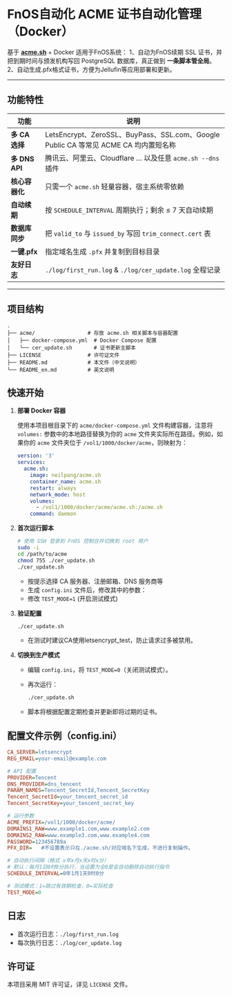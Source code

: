 # FnOS自动化 ACME 证书自动化管理（Docker）

基于 **[acme.sh](https://github.com/acmesh-official/acme.sh)** + Docker 
适用于FnOS系统：
1、自动为FnOS续期 SSL 证书，并把到期时间与颁发机构写回 PostgreSQL 数据库，真正做到 **一条脚本管全局**。
2、自动生成.pfx格式证书，方便为Jellufin等应用部署和更新。

---

## 功能特性

| 功能 | 说明 |
| --- | --- |
| **多 CA 选择** |   LetsEncrypt、ZeroSSL、BuyPass、SSL.com、Google Public CA 等常见 ACME CA 均内置短名称 |
| **多 DNS API** |   腾讯云、阿里云、Cloudflare … 以及任意 `acme.sh --dns` 插件 |
| **核心容器化** |  只需一个 `acme.sh` 轻量容器，宿主系统零依赖 |
| **自动续期**   |  按 `SCHEDULE_INTERVAL` 周期执行；剩余 ≤ 7 天自动续期 |
| **数据库同步** |  把 `valid_to` 与 `issued_by` 写回 `trim_connect.cert` 表 |
| **一键.pfx**   |   指定域名生成 `.pfx` 并复制到目标目录 |
| **友好日志**   |  `./log/first_run.log` & `./log/cer_update.log` 全程记录 |

---

## 项目结构

```
.
├── acme/                 # 存放 acme.sh 相关脚本与容器配置
│   ├── docker-compose.yml  # Docker Compose 配置
│   └── cer_update.sh       # 证书更新主脚本
├── LICENSE               # 许可证文件
├── README.md             # 本文件（中文说明）
└── README_en.md          # 英文说明
```

## 快速开始

1. **部署 Docker 容器**

   使用本项目根目录下的 `acme/docker-compose.yml` 文件构建容器，注意将 `volumes:` 参数中的本地路径替换为你的 `acme` 文件夹实际所在路径。例如，如果你的 `acme` 文件夹位于 `/vol1/1000/docker/acme`，则映射为：

   ```yaml
   version: '3'
   services:
     acme.sh:
       image: neilpang/acme.sh
       container_name: acme.sh
       restart: always
       network_mode: host
       volumes:
         - /vol1/1000/docker/acme/acme.sh:/acme.sh
       command: daemon
   ```

2. **首次运行脚本**

   ```bash
   # 使用 SSH 登录到 FnOS 控制台并切换到 root 用户
   sudo -i
   cd /path/to/acme
   chmod 755 ./cer_update.sh
   ./cer_update.sh
   ```

   - 按提示选择 CA 服务器、注册邮箱、DNS 服务商等
   - 生成 `config.ini` 文件后，修改其中的参数：
   - 修改 `TEST_MODE=1` (开启测试模式)

3. **验证配置**

   ```bash
   ./cer_update.sh
   ```

   - 在测试时建议CA使用letsencrypt_test，防止请求过多被禁用。

4. **切换到生产模式**

   - 编辑 `config.ini`，将 `TEST_MODE=0`（关闭测试模式）。
   - 再次运行：
     ```bash
     ./cer_update.sh
     ```

   - 脚本将根据配置定期检查并更新即将过期的证书。

## 配置文件示例（config.ini）

```ini
CA_SERVER=letsencrypt
REG_EMAIL=your-email@example.com

# API 配置
PROVIDER=Tencent
DNS_PROVIDER=dns_tencent
PARAM_NAMES=Tencent_SecretId,Tencent_SecretKey
Tencent_SecretId=your_tencent_secret_id
Tencent_SecretKey=your_tencent_secret_key

# 运行参数
ACME_PREFIX=/vol1/1000/docker/acme/
DOMAINS1_RAW=www.example1.com,www.example2.com
DOMAINS2_RAW=www.example3.com,www.example4.com
PASSWORD=123456789a
PFX_DIR=   #不设置表示只在./acme.sh/对应域名下生成，不进行复制操作。

# 自动执行间隔（格式 x年x月x天x时x分）
# 默认：每月1日0时0分执行，当设置为全0是会自动删除自动执行指令
SCHEDULE_INTERVAL=0年1月1天0时0分

# 测试模式：1=跳过有效期检查，0=实际检查
TEST_MODE=0
```

## 日志

- 首次运行日志：`./log/first_run.log`
- 每次执行日志：`./log/cer_update.log`

## 许可证

本项目采用 MIT 许可证，详见 `LICENSE` 文件。
